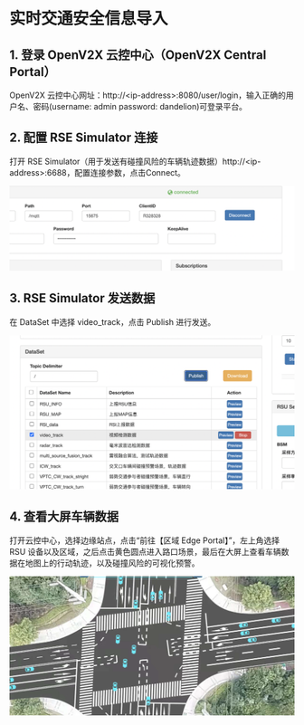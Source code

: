 # 实时交通安全信息导入

## 1. 登录 OpenV2X 云控中心（OpenV2X Central Portal）

OpenV2X 云控中心网址：http://\<ip-address\>:8080/user/login，输入正确的用户名、密码(username: admin password:
dandelion)可登录平台。

## 2. 配置 RSE Simulator 连接

打开 RSE Simulator（用于发送有碰撞风险的车辆轨迹数据）http://\<ip-address\>:6688，配置连接参数，点击Connect。

![a](../images/RSE模拟器连接.png)

## 3. RSE Simulator 发送数据

在 DataSet 中选择 video_track，点击 Publish 进行发送。

![a](../images/实时交通安全信息导入-3.png)

## 4. 查看大屏车辆数据

打开云控中心，选择边缘站点，点击“前往【区域 Edge Portal】”，左上角选择 RSU
设备以及区域，之后点击黄色圆点进入路口场景，最后在大屏上查看车辆数据在地图上的行动轨迹，以及碰撞风险的可视化预警。

![a](../images/实时交通安全信息导入-4.png)
